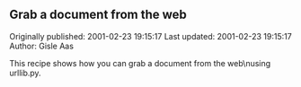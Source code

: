 ## Grab a document from the web

Originally published: 2001-02-23 19:15:17
Last updated: 2001-02-23 19:15:17
Author: Gisle Aas

This recipe shows how you can grab a document from the web\nusing urllib.py.